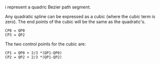 i represent a quadric Bezier path segment.Any quadratic spline can be expressed as a cubic (where the cubic term is zero). The end points of the cubic will be the same as the quadratic's.    CP0 = QP0    CP3 = QP2 The two control points for the cubic are:    CP1 = QP0 + 2/3 *(QP1-QP0)    CP2 = QP2 + 2/3 *(QP1-QP2) 